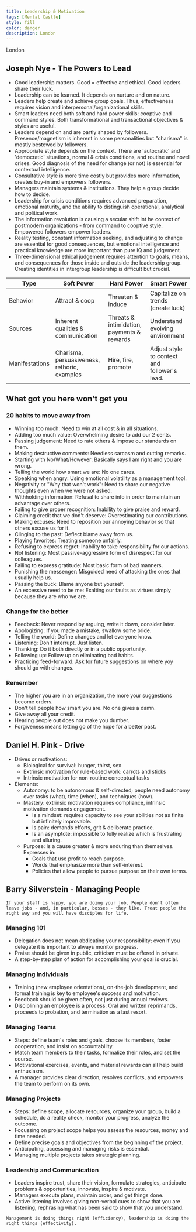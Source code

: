 ```yaml
---
title: Leadership & Motivation
tags: [Mental Castle]
style: fill
color: danger
description: London
---
```


London

## Joseph Nye - The Powers to Lead

- Good leadership matters. Good = effective and ethical. Good leaders share their luck.
- Leadership can be learned. It depends on nurture and on nature.
- Leaders help create and achieve group goals. Thus, effectiveness requires vision and interpersonal/organizational skills.
- Smart leaders need both soft and hard power skills: cooptive and command styles. Both transformational and transactional objectives & styles are useful. 
- Leaders depend on and are partly shaped by followers. Presence/magnetism is inherent in some personalities but "charisma" is mostly bestowed by followers. 
- Appropriate style depends on the context. There are 'autocratic' and 'democratic' situations, normal & crisis conditions, and routine and novel crises. Good diagnosis of the need for change (or not) is essential for contextual intelligence.
- Consultative style is more time costly but provides more information, creates buy-in and empowers followers.
- Managers maintain systems & institutions. They help a group decide how to decide.
- Leadership for crisis conditions requires advanced preparation, emotional maturity, and the ability to distinguish operational, analytical and political work.
- The information revolution is causing a secular shift int he context of postmodern organizations - from command to cooptive style. Empowered followers empower leaders.
- Reality testing, constant information seeking, and adjusting to change are essential for good consequences, but emotional intelligence and practical knowledge are more important than pure IQ and judgement.
- Three-dimensional ethical judgement requires attention to goals, means, and consequences for those inside and outside the leadership group. Creating identities in intergroup leadership is difficult but crucial.

| Type           | Soft Power                                   | Hard Power                                 | Smart Power                                  |
| -------------- | -------------------------------------------- | ------------------------------------------ | -------------------------------------------- |
| Behavior       | Attract & coop                               | Threaten & induce                          | Capitalize on trends (create luck)           |
| Sources        | Inherent qualities & communication           | Threats & intimidation, payments & rewards | Understand evolving environment              |
| Manifestations | Charisma, persuasiveness, rethoric, examples | Hire, fire, promote                        | Adjust style to context and follower's lead. |

## What got you here won't get you 

### 20 habits to move away from

- Winning too much: Need to win at all cost & in all situations.
- Adding too much value: Overwhelming desire to add our 2 cents.
- Passing judgement: Need to rate others & impose our standards on them.
- Making destructive comments: Needless sarcasm and cutting remarks.
- Starting with No/What/However: Basically says I am right and you are wrong.
- Telling the world how smart we are: No one cares.
- Speaking when angry: Using emotional volatility as a management tool.
- Negativity or "Why that won't work": Need to share our negative thoughts even when we were not asked.
- Withholding information: Refusal to share info in order to maintain an advantage over others.
- Failing to give proper recognition: Inability to give praise and reward.
- Claiming credit that we don't deserve: Overestimating our contributions.
- Making excuses: Need to reposition our annoying behavior so that others excuse us for it.
- Clinging to the past: Deflect blame away from us.
- Playing favorites: Treating someone unfairly.
- Refusing to express regret: Inability to take responsibility for our actions. 
- Not listening: Most passive-aggressive form of disrespect for our colleagues.
- Failing to express gratitude: Most basic form of bad manners.
- Punishing the messenger: Misguided need of attacking the ones that usually help us.
- Passing the buck: Blame anyone but yourself.
- An excessive need to be me: Exalting our faults as virtues simply because they are who we are.

### Change for the better

- Feedback: Never respond by arguing, write it down, consider later. 
- Apologizing: If you made a mistake, swallow some pride.
- Telling the world: Define changes and let everyone know.
- Listening: Don't interrupt. Just listen.
- Thanking: Do it both directly or in a public opportunity.
- Following up: Follow up on eliminating bad habits.
- Practicing feed-forward: Ask for future suggestions on where yoy should go with changes.

### Remember

- The higher you are in an organization, the more your suggestions become orders.
- Don't tell people how smart you are. No one gives a damn.
- Give away all your credit.
- Hearing people out does not make you dumber.
- Forgiveness means letting go of the hope for a better past.

## Daniel H. Pink - Drive

- Drives or motivations:
  - Biological for survival: hunger, thirst, sex
  - Extrinsic motivation for rule-based work: carrots and sticks
  - Intrinsic motivation for non-routine conceptual tasks
- Elements:
  - Autonomy: to be autonomous & self-directed; people need autonomy over tasks (what), time (when), and techniques (how).
  - Mastery: extrinsic motivation requires compliance, intrinsic motivation demands engagement.
    - Is a mindset: requires capacity to see your abilities not as finite but infinitely improvable.
    - Is pain: demands efforts, grit & deliberate practice.
    - Is an asymptote: impossible to fully realize which is frustrating and alluring.
  - Purpose: Is a cause greater & more enduring than themselves. Expresses in:
    - Goals that use profit to reach purpose.
    - Words that emphasize more than self-interest.
    - Policies that allow people to pursue purpose on their own terms.

## Barry Silverstein - Managing People

`If your staff is happy, you are doing your job. People don't often leave jobs - and, in particular, bosses - they like. Treat people the right way and you will have disciples for life.`

### Managing 101

- Delegation does not mean abdicating your responsibility; even if you delegate it is important to always monitor progress.
- Praise should be given in public, criticism must be offered in private.
- A step-by-step plan of action for accomplishing your goal is crucial.

### Managing Individuals

- Training (new employee orientations), on-the-job development, and formal training is key to employee's success and motivation.
- Feedback should be given often, not just during annual reviews.
- Disciplining an employee is a process: Oral and written reprimands, proceeds to probation, and termination as a last resort.

### Managing Teams

- Steps: define team's roles and goals, choose its members, foster cooperation, and insist on accountability.
- Match team members to their tasks, formalize their roles, and set the course.
- Motivational exercises, events, and material rewards can all help build enthusiasm.
- A manager provides clear direction, resolves conflicts, and empowers the team to perform on its own.

### Managing Projects

- Steps: define scope, allocate resources, organize your group, build a schedule, do a reality check, monitor your progress, analyze the outcome.
- Focussing on project scope helps you assess the resources, money and time needed.
- Define precise goals and objectives from the beginning of the project. 
- Anticipating, accessing and managing risks is essential.
- Managing multiple projects takes strategic planning.

### Leadership and Communication

- Leaders inspire trust, share their vision, formulate strategies, anticipate problems & opportunities, innovate, inspire & motivate.
- Managers execute plans, maintain order, and get things done.
- Active listening involves giving non-verbal cues to show that you are listening, rephrasing what has been said to show that you understand.

`Management is doing things right (efficiency), leadership is doing the right things (effectivity).`